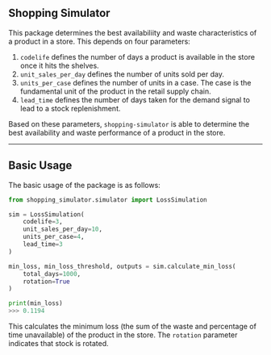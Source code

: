 ## Shopping Simulator

This package determines the best availabiliity and waste characteristics of a product in a store. This depends on four parameters:

1. `codelife` defines the number of days a product is available in the store once it hits the shelves.
2. `unit_sales_per_day` defines the number of units sold per day.
3. `units_per_case` defines the number of units in a case. The case is the fundamental unit of the product in the retail supply chain.
4. `lead_time` defines the number of days taken for the demand signal to lead to a stock replenishment.

Based on these parameters, `shopping-simulator` is able to determine the best availability and waste performance of a product in the store. 

---
## Basic Usage

The basic usage of the package is as follows:

```python
from shopping_simulator.simulator import LossSimulation

sim = LossSimulation(
    codelife=3, 
    unit_sales_per_day=10, 
    units_per_case=4, 
    lead_time=3
)

min_loss, min_loss_threshold, outputs = sim.calculate_min_loss(
    total_days=1000,
    rotation=True
)

print(min_loss)
>>> 0.1194
```
This calculates the minimum loss (the sum of the waste and percentage of time unavailable) of the product in the store. The `rotation` parameter indicates that stock is rotated.